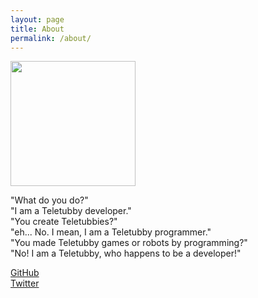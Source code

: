 ```yaml
---
layout: page
title: About
permalink: /about/
---
```


<img src="https://avatars3.githubusercontent.com/u/12130743?s=460&v=4" href="https://github.com/pointerfly" width="200"/>

"What do you do?"  
"I am a Teletubby developer."   
"You create Teletubbies?"  
"eh... No. I mean, I am a Teletubby programmer."   
"You made Teletubby games or robots by programming?"   
"No! I am a Teletubby, who happens to be a developer!"

[GitHub](https://github.com/pointerfly)  
[Twitter](https://twitter.com/pointerfly)

